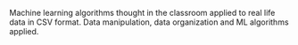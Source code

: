 Machine learning algorithms thought in the classroom applied to real life data in CSV format.
Data manipulation, data organization and ML algorithms applied.
